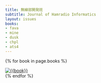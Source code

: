 ```yaml
---
title: 無線部開発班
subtitle: Journal of Hamradio Informatics
layout: issues
books:
- fava
- mine
- dusk
- chpl
- ats4
---
```


{% for book in page.books %}
	<div class='row g-2'>
		<a href='/{{book}}' class='col-md-3 col-sm-6'>
			<img src='images/{{book}}.png' class='img-thumbnail' alt='{{book}}'>
		</a>
	</div>
{% endfor %}
